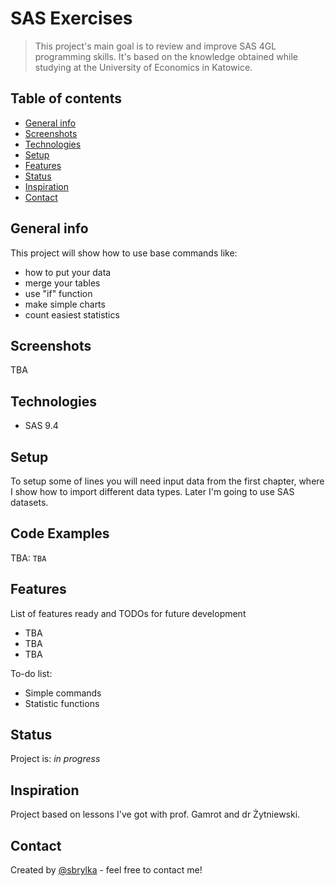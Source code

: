 # SAS Exercises
> This project's main goal is to review and improve SAS 4GL programming skills. It's based on the knowledge obtained while studying at the University of Economics in Katowice.

## Table of contents
* [General info](#general-info)
* [Screenshots](#screenshots)
* [Technologies](#technologies)
* [Setup](#setup)
* [Features](#features)
* [Status](#status)
* [Inspiration](#inspiration)
* [Contact](#contact)

## General info
This project will show how to use base commands like:
* how to put your data
* merge your tables
* use "if" function
* make simple charts
* count easiest statistics


## Screenshots
TBA

## Technologies
* SAS 9.4

## Setup
To setup some of lines you will need input data from the first chapter, where I show how to import different data types. Later I'm going to use SAS datasets.

## Code Examples
TBA:
`TBA`

## Features
List of features ready and TODOs for future development
* TBA
* TBA
* TBA

To-do list:
* Simple commands
* Statistic functions

## Status
Project is: _in progress_

## Inspiration
Project based on lessons I've got with prof. Gamrot and dr Żytniewski.

## Contact
Created by [@sbrylka](https://www.linkedin.com/in/sebastianbrylka/) - feel free to contact me!

